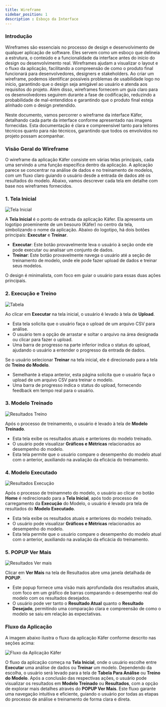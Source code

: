 ```yaml
---
title: Wireframe
sidebar_position: 1
description : Esboço da Interface
---
```


### Introdução

Wireframes são essenciais no processo de design e desenvolvimento de qualquer aplicação de software. Eles servem como um esboço que delineia a estrutura, o conteúdo e a funcionalidade da interface antes do início do design ou desenvolvimento real. Wireframes ajudam a visualizar o layout e o fluxo da aplicação, facilitando a compreensão de como o produto final funcionará para desenvolvedores, designers e stakeholders. Ao criar um wireframe, podemos identificar possíveis problemas de usabilidade logo no início, garantindo que o design seja amigável ao usuário e atenda aos requisitos do projeto. Além disso, wireframes fornecem um guia claro para os desenvolvedores seguirem durante a fase de codificação, reduzindo a probabilidade de mal-entendidos e garantindo que o produto final esteja alinhado com o design pretendido.

Neste documento, vamos percorrer o wireframe da interface Käfer, detalhando cada parte da interface conforme apresentado nas imagens fornecidas. Esta documentação é clara e compreensível tanto para leitores técnicos quanto para não técnicos, garantindo que todos os envolvidos no projeto possam acompanhar.

### Visão Geral do Wireframe

O wireframe da aplicação Käfer consiste em várias telas principais, cada uma servindo a uma função específica dentro da aplicação. A aplicação parece se concentrar na análise de dados e no treinamento de modelos, com um fluxo claro guiando o usuário desde a entrada de dados até os resultados do modelo. Abaixo, vamos descrever cada tela em detalhe com base nos wireframes fornecidos.

### 1. Tela Inicial

![Tela Inicial](/img/tela_inicial1.png)

A **Tela Inicial** é o ponto de entrada da aplicação Käfer. Ela apresenta um logotipo proeminente de um besouro (Käfer) no centro da tela, simbolizando o nome da aplicação. Abaixo do logotipo, há dois botões principais: **Executar** e **Treinar**.

- **Executar**: Este botão provavelmente leva o usuário à seção onde ele pode executar ou analisar um conjunto de dados.
- **Treinar**: Este botão provavelmente navega o usuário até a seção de treinamento de modelo, onde ele pode fazer upload de dados e treinar seus modelos.

O design é minimalista, com foco em guiar o usuário para essas duas ações principais.

### 2. Execução e Treino

![Tabela](/img/carregamento.png)

Ao clicar em **Executar** na tela inicial, o usuário é levado à tela de **Upload**.

- Esta tela solicita que o usuário faça o upload de um arquivo CSV para análise.
- O usuário tem a opção de arrastar e soltar o arquivo na área designada ou clicar para fazer o upload.
- Uma barra de progresso na parte inferior indica o status do upload, ajudando o usuário a entender o progresso da entrada de dados.


Se o usuário selecionar **Treinar** na tela inicial, ele é direcionado para a tela de **Treino do Modelo**.

- Semelhante à etapa anterior, esta página solicita que o usuário faça o upload de um arquivo CSV para treinar o modelo.
- Uma barra de progresso indica o status do upload, fornecendo feedback em tempo real para o usuário.

### 3. Modelo Treinado

![Resultados Treino](/img/resultados_treino.png)

Após o processo de treinamento, o usuário é levado à tela de **Modelo Treinado**.

- Esta tela exibe os resultados atuais e anteriores do modelo treinado.
- O usuário pode visualizar **Gráficos e Métricas** relacionados ao desempenho do modelo.
- Esta tela permite que o usuário compare o desempenho do modelo atual com o anterior, auxiliando na avaliação da eficácia do treinamento.

### 4. Modelo Executado

![Resultados Execução](/img/resultados_exc.png)

Após o processo de treinamneto do modelo, o usuário ao clicar no botão **Home** é redirecionado para a **Tela Inicial**, após todo processo de carregamento da **Execução** do Modelo, o usuário é levado pra tela de resultados do **Modelo Executado**.

- Esta tela exibe os resultados atuais e anteriores do modelo treinado.
- O usuário pode visualizar **Gráficos e Métricas** relacionados ao desempenho do modelo.
- Esta tela permite que o usuário compare o desempenho do modelo atual com o anterior, auxiliando na avaliação da eficácia do treinamento.

### 5. POPUP Ver Mais

![Resultados Ver mais](/img/vermais.png)


Clicar em **Ver Mais** na tela de Resultados abre uma janela detalhada de **POPUP**.

- Este popup fornece uma visão mais aprofundada dos resultados atuais, com foco em um gráfico de barras comparando o desempenho real do modelo com os resultados desejados.
- O usuário pode ver tanto o **Resultado Atual** quanto o **Resultado Desejado**, permitindo uma comparação clara e compreensão de como o modelo se saiu em relação às expectativas.

### Fluxo da Aplicação

A imagem abaixo ilustra o fluxo da aplicação Käfer conforme descrito nas seções acima:

![Fluxo da Aplicação Käfer](/img/fluxo.png)

O fluxo da aplicação começa na **Tela Inicial**, onde o usuário escolhe entre **Executar** uma análise de dados ou **Treinar** um modelo. Dependendo da escolha, o usuário será levado para a tela de **Tabela Para Análise** ou **Treino do Modelo**. Após a conclusão das respectivas ações, o usuário pode visualizar os resultados em **Modelo Treinado** ou **Resultados**, com a opção de explorar mais detalhes através do **POPUP Ver Mais**. Este fluxo garante uma navegação intuitiva e eficiente, guiando o usuário por todas as etapas do processo de análise e treinamento de forma clara e direta.
